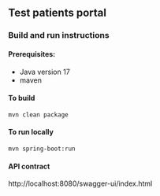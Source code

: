 
## Test patients portal

### Build and run instructions
#### Prerequisites:
* Java version 17
* maven

#### To build
```
mvn clean package
```
#### To run locally
```
mvn spring-boot:run
```
#### API contract
http://localhost:8080/swagger-ui/index.html